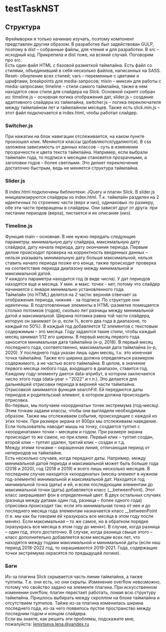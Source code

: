 ﻿# testTaskNST
## Структура
Фреймворки я только начинаю изучать, поэтому компонент представлен другим образом.
В разработке был задействован GULP, поэтому в dist – собранные файлы, для чтения и для разработки. В src – исходный код. Прикрепила и dist тоже, на всякий случай. Поговорим про src.
</br>
Есть один файл HTML с базовой разметкой таймлайна. Есть файл со стилями, объединивший в себя несколько файлов, написанных на SASS. Reset– обнуление всех стилей; vars – переменные с цветами и шрифтами, breakpoints для media-запросов; mixin – миксин для работы с media-запросами; timeline – стили самого таймлайна, также в нем находятся свои стили для слайдера на Slick. Основной скрипт собран из: timeline.js – основная логика отображения дат, slider.js – создание адаптивного слайдера из таймлайна, switcher.js – логика переключателя между таймлайном лет и таймлайном месяцев. Также есть slick.min.js – этот файл подключается в index.html, чтобы работал слайдер.

### Switcher.js
При нажатии на блок навигации отслеживается, на каком пункте произошел клик. Меняются классы (добавляются/удаляются). В css заложена зависимость от данных классов – суть в изменении прозрачности и цвета текста таймлайна. Например, если выбрали таймлайн года, то подписи к месяцам становятся прозрачными, а заголовки годов – более светлыми. Это делает переключение достаточно быстрым, ведь не меняется структура таймлайна.

### Slider.js
В index.html подключены библиотеки: JQuery и плагин Slick. В slider.js инициализируются слайдеры из index.html. Т.к. таймлайн разделен на 2 идентичных по строению части (верх и низ), одинаковых по размеру, обе эти части превращены в слайдеры. Они зависят друг от друга: при листании периодов (верха), листается и их описание (низ). 

### Timeline.js
Функция main – основная. В нее нужно передать следующие параметры: минимальную дату слайдера, максимальную дату слайдера, дату начала периода, дату окончания периода.
Первым делом происходит проверка на корректность введенных данных – нельзя указывать минимальную дату больше максимальной, нельзя ставить начало периода позже его конца, также происходит проверка на соответствие периода диапазону между минимальной и максимальной датой.
</br>
У каждого параметра находится год (в виде числа). У дат периодов находятся еще и месяца. У мин. и макс. точек - нет, потому что слайдер начинается с января минимально установленного года.
</br>
Таймлайн (по HTML) делится на 2 части: верхняя отвечает за отображение периода, нижняя - за подписи. По структуре они идентичны. В подготовленные элементы в HTML-разметке помещается столько потомков (годов), сколько лет разницы между минимальной датой и максимальной. Ширина потомка равна той части слайдера, которую он занимает (н-р, если ½, всего два года в диапазоне, то каждый по 50%). В каждый год добавляется 12 элементов с текстовым содержимым – это месяца. Году задаются такие стили, чтобы каждый месяц занимал 1/12 его ширины. В первый месяц первого года заносится минимальная дата таймлайна (н-р, 2018). В первый месяц последнего года, соответственно, максимальная дата таймлайна (н-р, 2020). У последнего года указан лишь один месяц, т.к. это конечная точка таймлайна. Также его ширина должна определяться размером содержимого, а не частью всего таймлайна. В целом, в значение первого месяца любого года, входящего в диапазон, ставится год.
</br>
Каждому году-элементу дается data-атрибут, в котором заключается число этого года (data-year = "2022" и т.п.). Это делается для дальнейшей отрисовки периода в верхней части таймлайна.
</br>
Отрисовкой занимается функция searchFill. Ей передаются даты периодов и родительский элемент, в котором должна происходить отрисовка.
</br>
Во-первых, мы получаем «координаты» точек экстремума (год-месяц). Этим точкам задаем классы, чтобы они выглядели необходимым образом. Также мы отслеживаем события, происходящие с каждой из этих точек. При размере экрана от 800px мы отслеживаем наведение. Если пользователь наводит мышь на точку, создается тултип с «координатами» точки – месяцем и годом. При размере экрана происходит то же самое, но при клике. Первый клик – тултип создан, второй клик – тултип удален, третий клик – создан и т.д.
</br>
Между этими точками – окрашенная линия, отличающая период от непериодов на таймлайне.
</br>
Есть несколько случаев, когда передают даты. Например, между минимальной датой периода и максимальной может быть больше года (2018 и 2020), год (2018 и 2019) и всего лишь несколько месяцев. В последнем случае находятся «координаты» (месяц-элемент в нужном год-элементе) минимальной и максимальной дат. Находится год минимальной точка (даты) и ей, и всем последующим элементам до максимальной точки (даты) добавляется класс (__betweenPoint). Этот класс закрашивает фон в определенный цвет. В двух остальных случаях (разница между датами один год, разница – более одного года) отрисовка происходит так: если это минимальная точка от нее и до последнего месяца года элементам назначается класс __betweenPoint (т.е. мы как бы говорим ей «разукрась все месяца в этом году после меня»). Если максимальная – то же самое, но в обратном порядке («разукрась все месяца в этом году до меня»). В случае, когда разница – один год, этого достаточно. В случае, когда разница свыше этого – класс дополнительно добавляется всем месяцам всех лет, что находятся между годами максимальной и минимальной даты (если наш период 2018-2022 год, то окрашиваются 2019-2021. Года, содержащие точки экстремума окрасятся по предыдущей логике).

### Баги
Из-за плагина Slick скрывается часть линии таймлайна, а также тултипы. Т.е. они есть, но они скрыты. Изменение overflow невозможно, потому что свойство задано на элементе плагина. При искусственном изменении overflow, плагин перестает работать, ломая всю структуру таймлайна. Пришлось выбирать между скроллом на блоке таймлайна и отсутствием тултипов.  Тайже из-за плагина изменилась ширина последнего года, из-за чего появилось пустое пространство между последним годом и концом слайдера.
</br>
Если вы знаете, как решить эти проблемы, подскажите мне, пожалуйста: lenivtseva.lena.@yandex.ru
